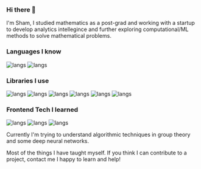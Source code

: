 ### Hi there 👋


I'm Sham,
I studied mathematics as a post-grad and working with a startup to develop analytics intellegince and further exploring computational/ML methods to solve mathematical problems.

### Languages I know

![langs](https://img.shields.io/badge/Python-1784d4?style=flat&logo=python&logoColor=orange)
![langs](https://img.shields.io/badge/SQL-1784d4?style=flat&logo=sql&logoColor=orange)

### Libraries I use
![langs](https://img.shields.io/badge/scikit-learn-98f041?style=plastic&logo=appveyor&logo=sklearn&logoColor=orange)
![langs](https://img.shields.io/badge/pytorch-98f041?style=plastic&logo=pytorch&logoColor=orange)
![langs](https://img.shields.io/badge/numpy-98f041?style=plastic&logo=numpy&logoColor=orange)
![langs](https://img.shields.io/badge/pandas-98f041?style=plastic&logo=pandas&logoColor=orange)
![langs](https://img.shields.io/badge/Seaborn-98f041?style=plastic&logo=seaborn&logoColor=orange)
![langs](https://img.shields.io/badge/GAP-98f041?style=plastic&logo=gap&logoColor=orange)


### Frontend Tech I learned
![langs](https://img.shields.io/badge/HTML-62eeea?style=flat&logo=html&logoColor=green)
![langs](https://img.shields.io/badge/CSS-62eeea?style=flat&logo=css&logoColor=green)
![langs](https://img.shields.io/badge/CSS-62eeea?style=flat&logo=javscript&logoColor=yellow)

Currently I'm trying to understand algorithmic techniques in group theory and some deep neural networks.

Most of the things I have taught myself. If you think I can contribute to a project, contact me I happy to learn and help!
